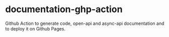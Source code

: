 # documentation-ghp-action
Github Action to generate code, open-api and async-api documentation and to deploy it on Github Pages.
